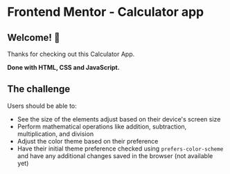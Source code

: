 # Frontend Mentor - Calculator app

## Welcome! 👋

Thanks for checking out this Calculator App.

**Done with HTML, CSS and JavaScript.**

## The challenge

Users should be able to:

- See the size of the elements adjust based on their device's screen size
- Perform mathematical operations like addition, subtraction, multiplication, and division
- Adjust the color theme based on their preference
- Have their initial theme preference checked using `prefers-color-scheme` and have any additional changes saved in the browser (not available yet)
